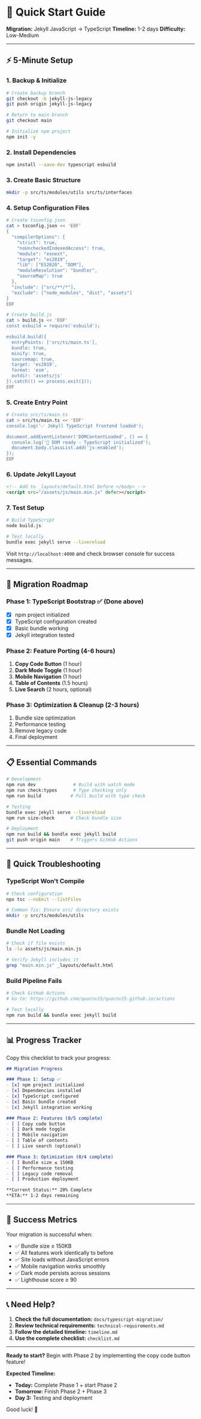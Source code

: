 # 🚀 Quick Start Guide

**Migration:** Jekyll JavaScript → TypeScript
**Timeline:** 1-2 days
**Difficulty:** Low-Medium

---

## ⚡ 5-Minute Setup

### 1. Backup & Initialize
```bash
# Create backup branch
git checkout -b jekyll-js-legacy
git push origin jekyll-js-legacy

# Return to main branch
git checkout main

# Initialize npm project
npm init -y
```

### 2. Install Dependencies
```bash
npm install --save-dev typescript esbuild
```

### 3. Create Basic Structure
```bash
mkdir -p src/ts/modules/utils src/ts/interfaces
```

### 4. Setup Configuration Files
```bash
# Create tsconfig.json
cat > tsconfig.json << 'EOF'
{
  "compilerOptions": {
    "strict": true,
    "noUncheckedIndexedAccess": true,
    "module": "esnext",
    "target": "es2019",
    "lib": ["ES2020", "DOM"],
    "moduleResolution": "bundler",
    "sourceMap": true
  },
  "include": ["src/**/*"],
  "exclude": ["node_modules", "dist", "assets"]
}
EOF

# Create build.js
cat > build.js << 'EOF'
const esbuild = require('esbuild');

esbuild.build({
  entryPoints: ['src/ts/main.ts'],
  bundle: true,
  minify: true,
  sourcemap: true,
  target: 'es2019',
  format: 'esm',
  outdir: 'assets/js'
}).catch(() => process.exit(1));
EOF
```

### 5. Create Entry Point
```bash
# Create src/ts/main.ts
cat > src/ts/main.ts << 'EOF'
console.log('✅ Jekyll TypeScript frontend loaded');

document.addEventListener('DOMContentLoaded', () => {
  console.log('🎉 DOM ready - TypeScript initialized');
  document.body.classList.add('js-enabled');
});
EOF
```

### 6. Update Jekyll Layout
```html
<!-- Add to _layouts/default.html before </body> -->
<script src="/assets/js/main.min.js" defer></script>
```

### 7. Test Setup
```bash
# Build TypeScript
node build.js

# Test locally
bundle exec jekyll serve --livereload
```

Visit `http://localhost:4000` and check browser console for success messages.

---

## 🎯 Migration Roadmap

### Phase 1: TypeScript Bootstrap ✅ (Done above)
- [x] npm project initialized
- [x] TypeScript configuration created
- [x] Basic bundle working
- [x] Jekyll integration tested

### Phase 2: Feature Porting (4-6 hours)
1. **Copy Code Button** (1 hour)
2. **Dark Mode Toggle** (1 hour)
3. **Mobile Navigation** (1 hour)
4. **Table of Contents** (1.5 hours)
5. **Live Search** (2 hours, optional)

### Phase 3: Optimization & Cleanup (2-3 hours)
1. Bundle size optimization
2. Performance testing
3. Remove legacy code
4. Final deployment

---

## 📋 Essential Commands

```bash
# Development
npm run dev              # Build with watch mode
npm run check:types      # Type checking only
npm run build           # Full build with type check

# Testing
bundle exec jekyll serve --livereload
npm run size-check      # Check bundle size

# Deployment
npm run build && bundle exec jekyll build
git push origin main    # Triggers GitHub Actions
```

---

## 🚨 Quick Troubleshooting

### TypeScript Won't Compile
```bash
# Check configuration
npx tsc --noEmit --listFiles

# Common fix: Ensure src/ directory exists
mkdir -p src/ts/modules/utils
```

### Bundle Not Loading
```bash
# Check if file exists
ls -la assets/js/main.min.js

# Verify Jekyll includes it
grep "main.min.js" _layouts/default.html
```

### Build Pipeline Fails
```bash
# Check GitHub Actions
# Go to: https://github.com/quocnv15/quocnv15.github.io/actions

# Test locally
npm run build && bundle exec jekyll build
```

---

## 📊 Progress Tracker

Copy this checklist to track your progress:

```markdown
## Migration Progress

### Phase 1: Setup ✅
- [x] npm project initialized
- [x] Dependencies installed
- [x] TypeScript configured
- [x] Basic bundle created
- [x] Jekyll integration working

### Phase 2: Features (0/5 complete)
- [ ] Copy code button
- [ ] Dark mode toggle
- [ ] Mobile navigation
- [ ] Table of contents
- [ ] Live search (optional)

### Phase 3: Optimization (0/4 complete)
- [ ] Bundle size ≤ 150KB
- [ ] Performance testing
- [ ] Legacy code removal
- [ ] Production deployment

**Current Status:** 20% Complete
**ETA:** 1-2 days remaining
```

---

## 🎯 Success Metrics

Your migration is successful when:

- ✅ Bundle size ≤ 150KB
- ✅ All features work identically to before
- ✅ Site loads without JavaScript errors
- ✅ Mobile navigation works smoothly
- ✅ Dark mode persists across sessions
- ✅ Lighthouse score ≥ 90

---

## 📞 Need Help?

1. **Check the full documentation:** `docs/typescript-migration/`
2. **Review technical requirements:** `technical-requirements.md`
3. **Follow the detailed timeline:** `timeline.md`
4. **Use the complete checklist:** `checklist.md`

---

**Ready to start?** Begin with Phase 2 by implementing the copy code button feature!

**Expected Timeline:**
- **Today:** Complete Phase 1 + start Phase 2
- **Tomorrow:** Finish Phase 2 + Phase 3
- **Day 3:** Testing and deployment

Good luck! 🚀